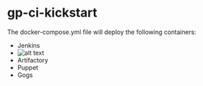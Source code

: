 # gp-ci-kickstart

The docker-compose.yml file will deploy the following containers:

* Jenkins
* ![alt text][jenkins]
* Artifactory
* Puppet
* Gogs

[jenkins]: https://hub.docker.com/r/jenkins/jenkins "How to list zip file contents"


